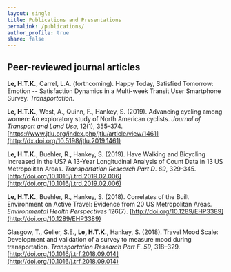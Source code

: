 ```yaml
---
layout: single
title: Publications and Presentations
permalink: /publications/
author_profile: true
share: false
---
```


## Peer-reviewed journal articles

**Le, H.T.K.**, Carrel, L.A. (forthcoming). Happy Today, Satisfied Tomorrow: Emotion -- Satisfaction Dynamics in a Multi-week Transit User Smartphone Survey. _Transportation_.

**Le, H.T.K.**,  West, A., Quinn, F., Hankey, S. (2019). Advancing cycling among women: An exploratory study of North American cyclists. _Journal of Transport and Land Use_, 12(1), 355–374. [https://www.jtlu.org/index.php/jtlu/article/view/1461](http://dx.doi.org/10.5198/jtlu.2019.1461)

**Le, H.T.K.**, Buehler, R., Hankey, S. (2019). Have Walking and Bicycling Increased in the US? A 13-Year Longitudinal Analysis of Count Data in 13 US Metropolitan Areas. _Transportation Research Part D_. _69_, 329-345. [http://doi.org/10.1016/j.trd.2019.02.006](http://doi.org/10.1016/j.trd.2019.02.006)

**Le, H.T.K.**, Buehler, R., Hankey, S. (2018). Correlates of the Built Environment on Active Travel: Evidence from 20 US Metropolitan Areas. _Environmental Health Perspectives_ 126(7). [http://doi.org/10.1289/EHP3389](http://doi.org/10.1289/EHP3389)

Glasgow, T., Geller, S.E., **Le, H.T.K.**, Hankey, S. (2018). Travel Mood Scale: Development and validation of a survey to measure mood during transportation. _Transportation Research Part F_. _59_, 318–329. [http://doi.org/10.1016/j.trf.2018.09.014](http://doi.org/10.1016/j.trf.2018.09.014)


